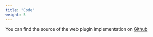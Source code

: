 ```yaml
---
title: "Code"
weight: 5
---
```


You can find the source of the web plugin implementation on [Github](https://github.com/osucybersec/TPEncryption)
